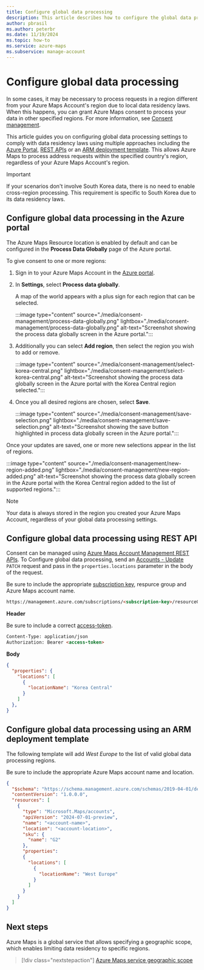 ```yaml
---
title: Configure global data processing
description: This article describes how to configure the global data processing settings in Azure Maps to comply with data residency laws.
author: pbrasil
ms.author: peterbr
ms.date: 11/19/2024
ms.topic: how-to
ms.service: azure-maps
ms.subservice: manage-account
---
```


# Configure global data processing

In some cases, it may be necessary to process requests in a region different from your Azure Maps Account's region due to local data residency laws. When this happens, you can grant Azure Maps consent to process your data in other specified regions. For more information, see [Consent management].

This article guides you on configuring global data processing settings to comply with data residency laws using multiple approaches including the [Azure Portal](#configure-global-data-processing-in-the-azure-portal), [REST APIs](#configure-global-data-processing-using-rest-api) or an [ARM deployment template](#configure-global-data-processing-using-an-arm-deployment-template). This allows Azure Maps to process address requests within the specified country's region, regardless of your Azure Maps Account's region.

> [!IMPORTANT]
> If your scenarios don't involve South Korea data, there is no need to enable cross-region processing. This requirement is specific to South Korea due to its data residency laws.

## Configure global data processing in the Azure portal

The Azure Maps Resource location is enabled by default and can be configured in the **Process Data Globally** page of the Azure portal.

To give consent to one or more regions:

1. Sign in to your Azure Maps Account in the [Azure portal].
1. In **Settings**, select **Process data globally**.

   A map of the world appears with a plus sign for each region that can be selected.

   :::image type="content" source="./media/consent-management/process-data-globally.png" lightbox="./media/consent-management/process-data-globally.png" alt-text="Screenshot showing the process data globally screen in the Azure portal.":::

1. Additionally you can select **Add region**, then select the region you wish to add or remove.

   :::image type="content" source="./media/consent-management/select-korea-central.png" lightbox="./media/consent-management/select-korea-central.png" alt-text="Screenshot showing the process data globally screen in the Azure portal with the Korea Central region selected.":::

1. Once you all desired regions are chosen, select **Save**.

   :::image type="content" source="./media/consent-management/save-selection.png" lightbox="./media/consent-management/save-selection.png" alt-text="Screenshot showing the save button highlighted in process data globally screen in the Azure portal.":::

Once your updates are saved, one or more new selections appear in the list of regions.

:::image type="content" source="./media/consent-management/new-region-added.png" lightbox="./media/consent-management/new-region-added.png" alt-text="Screenshot showing the process data globally screen in the Azure portal with the Korea Central region added to the list of supported regions.":::

> [!NOTE]
> Your data is always stored in the region you created your Azure Maps Account, regardless of your global data processing settings.

## Configure global data processing using REST API

Consent can be managed using [Azure Maps Account Management REST APIs]. To Configure global data processing, send an [Accounts - Update]  `PATCH` request and pass in the `properties.locations` parameter in the body of the request.

Be sure to include the appropriate [subscription key], respurce group and Azure Maps account name.

```html
https://management.azure.com/subscriptions/<subscription-key>/resourceGroups/<resource-group-name>/providers/Microsoft.Maps/accounts/<account-name>?api-version=2024-07-01-preview
```

**Header**

Be sure to include a correct [access-token].

```html
Content-Type: application/json
Authorization: Bearer <access-token> 
```

**Body**

```json
{
  "properties": {
    "locations": [
      {
        "locationName": "Korea Central"
      }
    ]
  },
}
```

## Configure global data processing using an ARM deployment template

The following template will add _West Europe_ to the list of valid global data processing regions.

Be sure to include the appropriate Azure Maps account name and location.

```json
{
  "$schema": "https://schema.management.azure.com/schemas/2019-04-01/deploymentTemplate.json#",
  "contentVersion": "1.0.0.0",
  "resources": [
    {
      "type": "Microsoft.Maps/accounts",
      "apiVersion": "2024-07-01-preview",
      "name": "<account-name>",
      "location": "<account-location>",
      "sku": {
        "name": "G2"
      },
      "properties":
      {
        "locations": [
          {
            "locationName": "West Europe"
          }
        ]
      }
    }
  ]
}
```

## Next steps

Azure Maps is a global service that allows specifying a geographic scope, which enables limiting data residency to specific regions.

> [!div class="nextstepaction"]
> [Azure Maps service geographic scope]

[access-token]: azure-maps-authentication.md#microsoft-entra-authentication
[Accounts - Update]: /rest/api/maps-management/accounts/update
[Azure Maps Account Management REST APIs]: /rest/api/maps-management/accounts
[Azure portal]: https://ms.portal.azure.com
[Azure Maps service geographic scope]: geographic-scope.md
[Consent management]: consent-management.md
[subscription key]: quick-demo-map-app.md#get-the-subscription-key-for-your-account